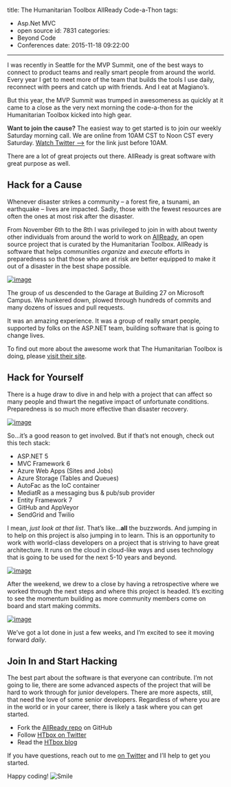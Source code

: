 title: The Humanitarian Toolbox AllReady Code-a-Thon
tags:
  - Asp.Net MVC
  - open source
id: 7831
categories:
  - Beyond Code
  - Conferences
date: 2015-11-18 09:22:00
---

I was recently in Seattle for the MVP Summit, one of the best ways to connect to product teams and really smart people from around the world. Every year I get to meet more of the team that builds the tools I use daily, reconnect with peers and catch up with friends. And I eat at Magiano’s.

But this year, the MVP Summit was trumped in awesomeness as quickly at it came to a close as the very next morning the code-a-thon for the Humanitarian Toolbox kicked into high gear.

<!-- more -->

**<font color="#333333">Want to join the cause?</font>** The easiest way to get started is to join our weekly Saturday morning call. We are online from 10AM CST to Noon CST every Saturday. [Watch Twitter –&gt;](http://twitter.com/CanadianJames) for the link just before 10AM. 

There are a lot of great projects out there. AllReady is great software with great purpose as well.

## Hack for a Cause

Whenever disaster strikes a community – a forest fire, a tsunami, an earthquake – lives are impacted. Sadly, those with the fewest resources are often the ones at most risk after the disaster.

From November 6th to the 8th I was privileged to join in with about twenty other individuals from around the world to work on [AllReady](http://www.htbox.org/blog/allready-project-launched-at-visual-studio-2015-release-event), an open source project that is curated by the Humanitarian Toolbox. AllReady is software that helps communities _organize_ and _execute_ efforts in preparedness so that those who are at risk are better equipped to make it out of a disaster in the best shape possible.

[![image](https://jcblogimages.blob.core.windows.net/img/2015/11/image_thumb.png "image")](https://jcblogimages.blob.core.windows.net/img/2015/11/image.png)

The group of us descended to the Garage at Building 27 on Microsoft Campus. We hunkered down, plowed through hundreds of commits and many dozens of issues and pull requests.

It was an amazing experience. It was a group of really smart people, supported by folks on the ASP.NET team, building software that is going to change lives.

To find out more about the awesome work that The Humanitarian Toolbox is doing, please [visit their site](http://htbox.org).

## Hack for Yourself

There is a huge draw to dive in and help with a project that can affect so many people and thwart the negative impact of unfortunate conditions. Preparedness is so much more effective than disaster recovery.

[![image](https://jcblogimages.blob.core.windows.net/img/2015/11/image_thumb1.png "image")](https://jcblogimages.blob.core.windows.net/img/2015/11/image1.png)

So…it’s a good reason to get involved. But if that’s not enough, check out this tech stack:

*   ASP.NET 5
*   MVC Framework 6
*   Azure Web Apps (Sites and Jobs)
*   Azure Storage (Tables and Queues)
*   AutoFac as the IoC container
*   MediatR as a messaging bus &amp; pub/sub provider
*   Entity Framework 7
*   GitHub and AppVeyor
*   SendGrid and Twilio

I mean, _just look at that list_. That’s like…**all** the buzzwords. And jumping in to help on this project is also jumping in to learn. This is an opportunity to work with world-class developers on a project that is striving to have great architecture. It runs on the cloud in cloud-like ways and uses technology that is going to be used for the next 5-10 years and beyond. 

[![image](https://jcblogimages.blob.core.windows.net/img/2015/11/image_thumb2.png "image")](https://jcblogimages.blob.core.windows.net/img/2015/11/image2.png)

After the weekend, we drew to a close by having a retrospective where we worked through the next steps and where this project is headed. It’s exciting to see the momentum building as more community members come on board and start making commits.

[![image](https://jcblogimages.blob.core.windows.net/img/2015/11/image_thumb3.png "image")](https://jcblogimages.blob.core.windows.net/img/2015/11/image3.png)

We’ve got a lot done in just a few weeks, and I’m excited to see it moving forward _daily_.&nbsp; 

## Join In and Start Hacking

The best part about the software is that everyone can contribute. I’m not going to lie, there are some advanced aspects of the project that will be hard to work through for junior developers. There are more aspects, still, that need the love of some senior developers. Regardless of where you are in the world or in your career, there is likely a task where you can get started. 

*   Fork the [<u>AllReady repo</u>](https://github.com/HTBox/allready) on GitHub
*   Follow [<u>HTbox on Twitter</u>](https://twitter.com/htbox)
*   Read the [<u>HTbox blog</u>](http://www.htbox.org/blog)

If you have questions, reach out to me [<u>on Twitter</u>](http://twitter.com/CanadianJames) and I’ll help to get you started. 

Happy coding! ![Smile](https://jcblogimages.blob.core.windows.net/img/2015/11/wlEmoticon-smile1.png)
